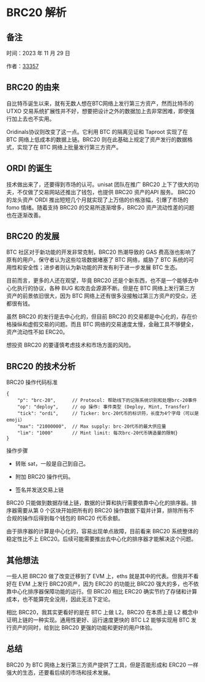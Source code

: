 # BRC20 解析

## 备注

时间：2023 年 11 月 29 日

作者：[33357](https://github.com/33357)

## BRC20 的由来

自比特币诞生以来，就有无数人想在BTC网络上发行第三方资产，然而比特币的 UTXO 交易系统扩展性并不好，想要把设计之外的数据加上去非常困难，即使强行加上去也不实用。

Oridinals协议则改变了这一点。它利用 BTC 的隔离见证和 Taproot 实现了在 BTC 网络上低成本的数据上链。BRC20 则在此基础上规定了资产发行的数据格式，实现了在 BTC 网络上批量发行第三方资产。

## ORDI 的诞生

技术做出来了，还要得到市场的认可。unisat 团队在推广 BRC20 上下了很大的功夫，不仅做了交易网站还推出了钱包，也提供 BRC20 资产的API 服务。 BRC20 的龙头资产 ORDI 推出短短几个月就实现了上万倍的价格涨幅，引爆了市场的 fomo 情绪。随着支持 BRC20 的交易所逐渐增多，BRC20 资产流动性差的问题也在逐渐改善。

## BRC20 的发展

BTC 社区对于新功能的开发非常克制，BRC20 热潮导致的 GAS 费高涨也影响了原有的用户。保守者认为这些垃圾数据堵塞了 BTC 网络，威胁了 BTC 系统的可用性和安全性；进步者则认为新功能的开发有利于进一步发展 BTC 生态。

目前而言，更多的人还在观望，毕竟 BRC20 还是个新东西，也不是一个能够去中心化执行的协议，各种 BUG 和攻击会源源不断。但是在 BTC 网络上发行第三方资产的前景依旧很大，因为 BTC 网络上还有很多没接触过第三方资产的受众，还都很有钱。

虽然 BRC20 的发行是去中心化的，但目前 BRC20 的交易都是中心化的，存在价格操纵和虚假交易的问题。而且 BTC 网络的交易速度太慢，金融工具不够健全，资产流动性不如 ERC20。

想投资 BRC20 的要谨慎考虑技术和市场方面的风险。

## BRC20 的技术分析

BRC20 操作代码标准

```
{  
    "p": "brc-20",      // Protocol: 帮助线下的记账系统识别和处理brc-20事件  
    "op": "deploy",     // op 操作: 事件类型 (Deploy, Mint, Transfer)  
    "tick": "ordi",     // Ticker: brc-20代币的标识符，长度为4个字母（可以是emoji） 
    "max": "21000000",  // Max supply: brc-20代币的最大供应量  
    "lim": "1000"       // Mint limit: 每次brc-20代币铸造量的限制}
}
```

操作步骤

- 转账 sat，一般是自己到自己。

- 附加 BRC20 操作代码。

- 签名并发送交易上链

BRC20 只能做到数据存储上链，数据的计算和执行需要依靠中心化的排序器。排序器需要从第 0 个区块开始把所有的 BRC20 操作数据下载并计算，排除所有不合规的操作后得到每个钱包的 BRC20 代币余额。

由于排序器的计算是中心化的，容易出现单点故障，目前看来 BRC20 系统整体的稳定性比不上 ERC20。后续可能需要推出去中心化的排序器才能解决这个问题。

## 其他想法

一些人把 BRC20 做了改变迁移到了 EVM 上，eths 就是其中的代表。但我并不看好在 EVM 上发行 BRC20资产，因为 ERC20 的功能比 BRC20 强大的多，也不依靠中心化排序器保障功能的运行。但 BRC20 相比 ERC20 确实节约了存储和计算成本，也不能算完全没用，因此无法下定论。

相比 BRC20，我其实更看好的是在 BTC 上做 L2。BRC20 在本质上是 L2 概念中证明上链的一种实现。通用性更好、运行速度更快的 BTC L2 能够实现用 BTC 发行资产的同时，给到比 BRC20 更强的功能和更好的用户体验。

## 总结

BRC20 为 BTC 网络上发行第三方资产提供了工具，但是否能形成和 ERC20 一样强大的生态，还要看后续的市场和技术发展。